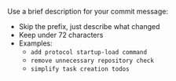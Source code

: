 Use a brief description for your commit message:
- Skip the prefix, just describe what changed
- Keep under 72 characters
- Examples:
  - `add protocol startup-load command`
  - `remove unnecessary repository check`
  - `simplify task creation todos`
